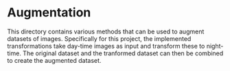 # Augmentation
This directory contains various methods that can be used to augment datasets of images. Specifically for this project, the implemented transformations take day-time images as input and transform these to night-time. The original dataset and the tranformed dataset can then be combined to create the augmented dataset.